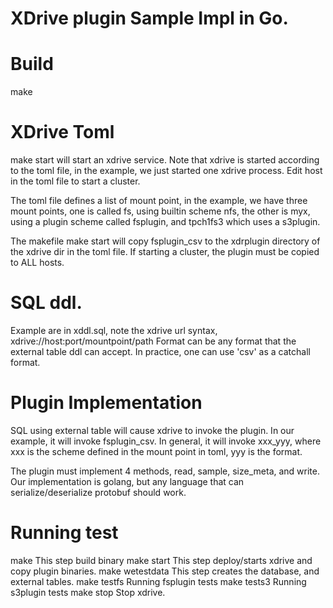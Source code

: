 # XDrive plugin Sample Impl in Go.

# Build
make

# XDrive Toml 
make start will start an xdrive service.  Note that xdrive is started according to the
toml file, in the example, we just started one xdrive process.   Edit host in the toml file to start a 
cluster. 

The toml file defines a list of mount point, in the example, we have three mount points, one is called fs,
using builtin scheme nfs, the other is myx, using a plugin scheme called fsplugin, and tpch1fs3 which uses a s3plugin. 

The makefile make start will copy fsplugin_csv to the xdrplugin directory of the xdrive dir in the toml file.
If starting a cluster, the plugin must be copied to ALL hosts.

# SQL ddl.
Example are in xddl.sql, note the xdrive url syntax, 
        xdrive://host:port/mountpoint/path
Format can be any format that the external table ddl can accept.  In practice, one can use 'csv' as a catchall
format.  

# Plugin Implementation
SQL using external table will cause xdrive to invoke the plugin.   In our example, it will invoke fsplugin_csv.
In general, it will invoke xxx_yyy, where xxx is the scheme defined in the mount point in toml, yyy is the format.

The plugin must implement 4 methods, read, sample, size_meta, and write.  Our implementation is golang, but any
language that can serialize/deserialize protobuf should work.

# Running test
make                This step build binary 
make start          This step deploy/starts xdrive and copy plugin binaries.
make wetestdata     This step creates the database, and external tables.
make testfs         Running fsplugin tests
make tests3         Running s3plugin tests
make stop           Stop xdrive.


